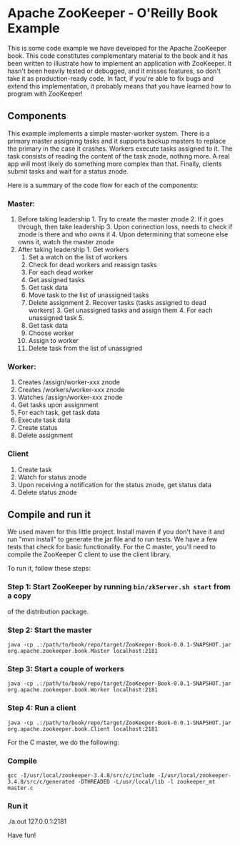 # Apache ZooKeeper - O'Reilly Book Example

This is some code example we have developed for the Apache ZooKeeper book. 
This code constitutes complementary material to the book and it has been 
written to illustrate how to implement an application with ZooKeeper. It
hasn't been heavily tested or debugged, and it misses features, so don't 
take it as production-ready code. In fact, if you're able to fix bugs and
extend this implementation, it probably means that you have learned how
to program with ZooKeeper!


## Components

This example implements a simple master-worker system. There is a primary
master assigning tasks and it supports backup masters to replace the primary
in the case it crashes. Workers execute tasks assigned to it. The task
consists of reading the content of the task znode, nothing more. A real app
will most likely do something more complex than that. Finally, clients 
submit tasks and wait for a status znode.

Here is a summary of the code flow for each of the components:

### Master:

  1. Before taking leadership 
    1. Try to create the master znode
    2. If it goes through, then take leadership
    3. Upon connection loss, needs to check if znode is there and who owns it
    4. Upon determining that someone else owns it, watch the master znode
  2. After taking leadership 
    1. Get workers
      1. Set a watch on the list of workers
      2. Check for dead workers and reassign tasks
      3. For each dead worker
        1. Get assigned tasks
        2. Get task data
        3. Move task to the list of unassigned tasks
        4. Delete assignment
    2. Recover tasks (tasks assigned to dead workers)
    3. Get unassigned tasks and assign them
    4. For each unassigned task
    5. 
      1. Get task data
      2. Choose worker
      3. Assign to worker
      4. Delete task from the list of unassigned

### Worker:


  1. Creates /assign/worker-xxx znode
  2. Creates /workers/worker-xxx znode
  3. Watches /assign/worker-xxx znode
  4. Get tasks upon assignment
  5. For each task, get task data
  6. Execute task data
  7. Create status
  8. Delete assignment


### Client


  1. Create task
  2. Watch for status znode
  3. Upon receiving a notification for the status znode, get status data
  4. Delete status znode 


## Compile and run it

We used maven for this little project. Install maven if you don't have it
and run "mvn install" to generate the jar file and to run tests. We have a
few tests that check for basic functionality. For the C master, you'll need
to compile the ZooKeeper C client to use the client library.

To run it, follow these steps:

### Step 1: Start ZooKeeper by running `bin/zkServer.sh start` from a copy 
of the distribution package.

### Step 2: Start the master
```
java -cp .:/path/to/book/repo/target/ZooKeeper-Book-0.0.1-SNAPSHOT.jar org.apache.zookeeper.book.Master localhost:2181
```

### Step 3: Start a couple of workers
```
java -cp .:/path/to/book/repo/target/ZooKeeper-Book-0.0.1-SNAPSHOT.jar org.apache.zookeeper.book.Worker localhost:2181
```

### Step 4: Run a client
```
java -cp .:/path/to/book/repo/target/ZooKeeper-Book-0.0.1-SNAPSHOT.jar org.apache.zookeeper.book.Client localhost:2181
```

For the C master, we do the following:

### Compile

```
gcc -I/usr/local/zookeeper-3.4.8/src/c/include -I/usr/local/zookeeper-3.4.8/src/c/generated -DTHREADED -L/usr/local/lib -l zookeeper_mt master.c
```
### Run it

./a.out 127.0.0.1:2181

Have fun!
